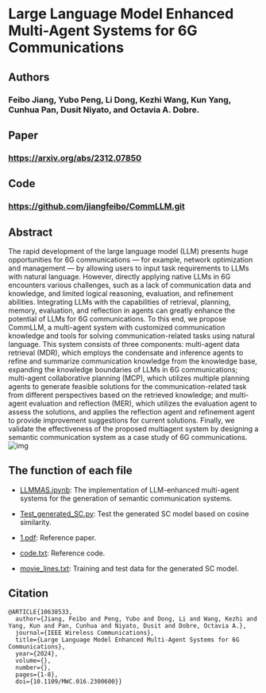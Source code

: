 # Large Language Model Enhanced Multi-Agent Systems for 6G Communications
## Authors
### Feibo Jiang, Yubo Peng, Li Dong, Kezhi Wang, Kun Yang, Cunhua Pan, Dusit Niyato, and Octavia A. Dobre.
## Paper
### https://arxiv.org/abs/2312.07850
## Code
### https://github.com/jiangfeibo/CommLLM.git
## Abstract
The rapid development of the large language model (LLM) presents huge opportunities for 6G communications — for example, network optimization and management — by allowing users to input task requirements to LLMs with natural language. However, directly applying native LLMs in 6G encounters various challenges, such as a lack of communication data and knowledge, and limited logical reasoning, evaluation, and refinement abilities. Integrating LLMs with the capabilities of retrieval, planning, memory, evaluation, and reflection in agents can greatly enhance the potential of LLMs for 6G communications. To this end, we propose CommLLM, a multi-agent system with customized communication knowledge and tools for solving communication-related tasks using natural language. This system consists of three components: multi-agent data retrieval (MDR), which employs the condensate and inference agents to refine and summarize communication knowledge from the knowledge base, expanding the knowledge boundaries of LLMs in 6G communications; multi-agent collaborative planning (MCP), which utilizes multiple planning agents to generate feasible solutions for the communication-related task from different perspectives based on the retrieved knowledge; and multi-agent evaluation and reflection (MER), which utilizes the evaluation agent to assess the solutions, and applies the reflection agent and refinement agent to provide improvement suggestions for current solutions. Finally, we validate the effectiveness of the proposed multiagent system by designing a semantic communication system as a case study of 6G communications.
![img](SC.png)

## The function of each file
- [LLMMAS.ipynb](LLMMAS.ipynb): The implementation of LLM-enhanced multi-agent systems for the generation of semantic communication systems.

- [Test_generated_SC.py](Test_generated_SC.py): Test the generated SC model based on cosine similarity.

- [1.pdf](1.pdf): Reference paper.

- [code.txt](code.txt): Reference code.

- [movie_lines.txt](movie_lines.txt): Training and test data for the generated SC model.

## Citation   
```
@ARTICLE{10638533,
  author={Jiang, Feibo and Peng, Yubo and Dong, Li and Wang, Kezhi and Yang, Kun and Pan, Cunhua and Niyato, Dusit and Dobre, Octavia A.},
  journal={IEEE Wireless Communications}, 
  title={Large Language Model Enhanced Multi-Agent Systems for 6G Communications}, 
  year={2024},
  volume={},
  number={},
  pages={1-8},
  doi={10.1109/MWC.016.2300600}}
```


